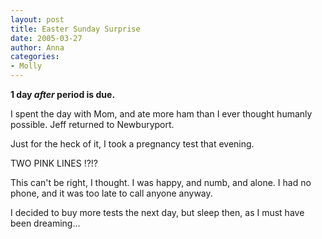 ```yaml
---
layout: post
title: Easter Sunday Surprise
date: 2005-03-27
author: Anna
categories:
- Molly
---
```


**1 day *after* period is due.**

I spent the day with Mom, and ate more ham than I ever thought humanly possible. Jeff returned to Newburyport.

Just for the heck of it, I took a pregnancy test that evening.

TWO PINK LINES !?!?

This can't be right, I thought. I was happy, and numb, and alone. I had no phone, and it was too late to call anyone anyway.

I decided to buy more tests the next day, but sleep then, as I must have been dreaming...